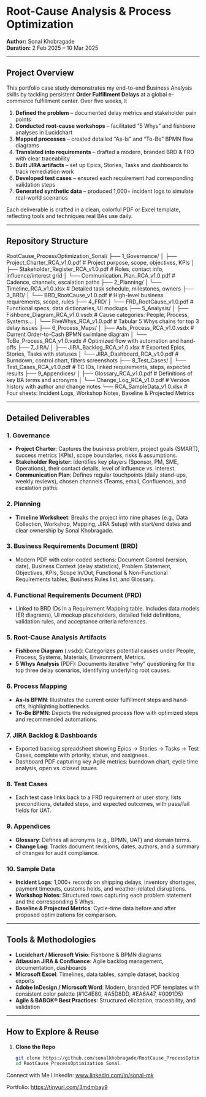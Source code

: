 # Root-Cause Analysis & Process Optimization  
**Author:** Sonal Khobragade  
**Duration:** 2 Feb 2025 – 10 Mar 2025  

---

##  Project Overview  
This portfolio case study demonstrates my end-to-end Business Analysis skills by tackling persistent **Order Fulfillment Delays** at a global e-commerce fulfillment center. Over five weeks, I:
1. **Defined the problem** – documented delay metrics and stakeholder pain points  
2. **Conducted root-cause workshops** – facilitated “5 Whys” and fishbone analyses in Lucidchart  
3. **Mapped processes** – created detailed “As-Is” and “To-Be” BPMN flow diagrams  
4. **Translated into requirements** – drafted a modern, branded BRD & FRD with clear traceability  
5. **Built JIRA artifacts** – set up Epics, Stories, Tasks and dashboards to track remediation work  
6. **Developed test cases** – ensured each requirement had corresponding validation steps  
7. **Generated synthetic data** – produced 1,000+ incident logs to simulate real-world scenarios  

Each deliverable is crafted in a clean, colorful PDF or Excel template, reflecting tools and techniques real BAs use daily.

---

## Repository Structure  

RootCause_ProcessOptimization_Sonal/
├── 1_Governance/
│ ├── Project_Charter_RCA_v1.0.pdf # Project purpose, scope, objectives, KPIs
│ ├── Stakeholder_Register_RCA_v1.0.pdf # Roles, contact info, influence/interest grid
│ └── Communication_Plan_RCA_v1.0.pdf # Cadence, channels, escalation paths
├── 2_Planning/
│ └── Timeline_RCA_v1.0.xlsx # Detailed task schedule, milestones, owners
├── 3_BRD/
│ └── BRD_RootCause_v1.0.pdf # High-level business requirements, scope, rules
├── 4_FRD/
│ └── FRD_RootCause_v1.0.pdf # Functional specs, data dictionaries, UI mockups
├── 5_Analysis/
│ ├── Fishbone_Diagram_RCA_v1.0.vsdx # Cause categories: People, Process, Systems…
│ └── FiveWhys_RCA_v1.0.pdf # Tabular 5 Whys chains for top 3 delay issues
├── 6_Process_Maps/
│ ├── AsIs_Process_RCA_v1.0.vsdx # Current Order-to-Cash BPMN swimlane diagram
│ └── ToBe_Process_RCA_v1.0.vsdx # Optimized flow with automation and hand-offs
├── 7_JIRA/
│ ├── JIRA_Backlog_RCA_v1.0.xlsx # Exported Epics, Stories, Tasks with statuses
│ └── JIRA_Dashboard_RCA_v1.0.pdf # Burndown, control chart, filters screenshots
├── 8_Test_Cases/
│ └── Test_Cases_RCA_v1.0.pdf # TC IDs, linked requirements, steps, expected results
├── 9_Appendices/
│ ├── Glossary_RCA_v1.0.pdf # Definitions of key BA terms and acronyms
│ └── Change_Log_RCA_v1.0.pdf # Version history with author and change notes
└── RCA_SampleData_v1.0.xlsx # Four sheets: Incident Logs, Workshop Notes, Baseline & Projected Metrics


---

##  Detailed Deliverables  

### 1. Governance  
- **Project Charter**: Captures the business problem, project goals (SMART), success metrics (KPIs), scope boundaries, risks & assumptions.  
- **Stakeholder Register**: Identifies key players (Sponsor, PM, SME, Operations), their contact details, level of influence vs. interest.  
- **Communication Plan**: Defines regular touchpoints (daily stand-ups, weekly reviews), chosen channels (Teams, email, Confluence), and escalation paths.

### 2. Planning  
- **Timeline Worksheet**: Breaks the project into nine phases (e.g., Data Collection, Workshop, Mapping, JIRA Setup) with start/end dates and clear ownership by Sonal Khobragade.

### 3. Business Requirements Document (BRD)  
- Modern PDF with color-coded sections: Document Control (version, date), Business Context (delay statistics), Problem Statement, Objectives, KPIs, Scope In/Out, Functional & Non-Functional Requirements tables, Business Rules list, and Glossary.

### 4. Functional Requirements Document (FRD)  
- Linked to BRD IDs in a Requirement Mapping table. Includes data models (ER diagrams), UI mockup placeholders, detailed field definitions, validation rules, and acceptance criteria references.

### 5. Root-Cause Analysis Artifacts  
- **Fishbone Diagram** (.vsdx): Categorizes potential causes under People, Process, Systems, Materials, Environment, Metrics.  
- **5 Whys Analysis** (PDF): Documents iterative “why” questioning for the top three delay scenarios, identifying underlying root causes.

### 6. Process Mapping  
- **As-Is BPMN**: Illustrates the current order fulfillment steps and hand-offs, highlighting bottlenecks.  
- **To-Be BPMN**: Depicts the redesigned process flow with optimized steps and recommended automations.

### 7. JIRA Backlog & Dashboards  
- Exported backlog spreadsheet showing Epics → Stories → Tasks → Test Cases, complete with priority, status, and assignees.  
- Dashboard PDF capturing key Agile metrics: burndown chart, cycle time analysis, open vs. closed issues.

### 8. Test Cases  
- Each test case links back to a FRD requirement or user story, lists preconditions, detailed steps, and expected outcomes, with pass/fail fields for UAT.

### 9. Appendices  
- **Glossary**: Defines all acronyms (e.g., BPMN, UAT) and domain terms.  
- **Change Log**: Tracks document revisions, dates, authors, and a summary of changes for audit compliance.

### 10. Sample Data  
- **Incident Logs**: 1,000+ records on shipping delays, inventory shortages, payment timeouts, customs holds, and weather-related disruptions.  
- **Workshop Notes**: Structured rows capturing each problem statement and the corresponding 5 Whys.  
- **Baseline & Projected Metrics**: Cycle-time data before and after proposed optimizations for comparison.

---

##  Tools & Methodologies  
- **Lucidchart / Microsoft Visio**: Fishbone & BPMN diagrams  
- **Atlassian JIRA & Confluence**: Agile backlog management, documentation, dashboards  
- **Microsoft Excel**: Timelines, data tables, sample dataset, backlog exports  
- **Adobe InDesign / Microsoft Word**: Modern, branded PDF templates with consistent color palette (#1C4E80, #A5D8DD, #EA6A47, #0091D5)  
- **Agile & BABOK® Best Practices**: Structured elicitation, traceability, and validation  

---

##  How to Explore & Reuse  
1. **Clone the Repo**  
   ```bash
   git clone https://github.com/sonalkhobragade/RootCause_ProcessOptimization_Sonal.git
   cd RootCause_ProcessOptimization_Sonal

Connect with Me
LinkedIn: www.linkedin.com/in/sonal-mk

Portfolio: https://tinyurl.com/3mdmbay9
   



